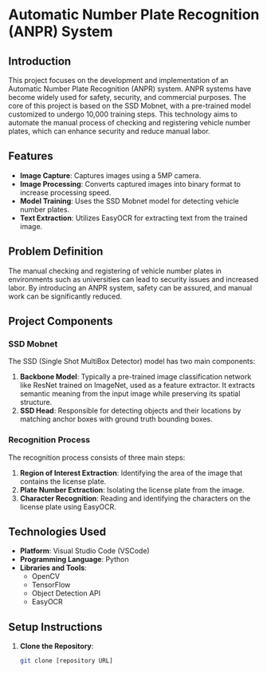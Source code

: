# Automatic Number Plate Recognition (ANPR) System

## Introduction
This project focuses on the development and implementation of an Automatic Number Plate Recognition (ANPR) system. ANPR systems have become widely used for safety, security, and commercial purposes. The core of this project is based on the SSD Mobnet, with a pre-trained model customized to undergo 10,000 training steps. This technology aims to automate the manual process of checking and registering vehicle number plates, which can enhance security and reduce manual labor.

## Features
- **Image Capture**: Captures images using a 5MP camera.
- **Image Processing**: Converts captured images into binary format to increase processing speed.
- **Model Training**: Uses the SSD Mobnet model for detecting vehicle number plates.
- **Text Extraction**: Utilizes EasyOCR for extracting text from the trained image.

## Problem Definition
The manual checking and registering of vehicle number plates in environments such as universities can lead to security issues and increased labor. By introducing an ANPR system, safety can be assured, and manual work can be significantly reduced.

## Project Components

### SSD Mobnet
The SSD (Single Shot MultiBox Detector) model has two main components:
1. **Backbone Model**: Typically a pre-trained image classification network like ResNet trained on ImageNet, used as a feature extractor. It extracts semantic meaning from the input image while preserving its spatial structure.
2. **SSD Head**: Responsible for detecting objects and their locations by matching anchor boxes with ground truth bounding boxes.

### Recognition Process
The recognition process consists of three main steps:
1. **Region of Interest Extraction**: Identifying the area of the image that contains the license plate.
2. **Plate Number Extraction**: Isolating the license plate from the image.
3. **Character Recognition**: Reading and identifying the characters on the license plate using EasyOCR.

## Technologies Used
- **Platform**: Visual Studio Code (VSCode)
- **Programming Language**: Python
- **Libraries and Tools**:
  - OpenCV
  - TensorFlow
  - Object Detection API
  - EasyOCR

## Setup Instructions
1. **Clone the Repository**:
    ```sh
    git clone [repository URL]
 
